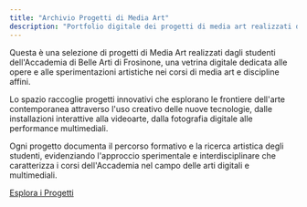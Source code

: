 ```yaml
---
title: "Archivio Progetti di Media Art"
description: "Portfolio digitale dei progetti di media art realizzati dagli studenti dell'Accademia di Belle Arti di Frosinone"
---
```


Questa è una selezione di progetti di Media Art realizzati dagli studenti dell'Accademia di Belle Arti di Frosinone, una vetrina digitale dedicata alle opere e alle sperimentazioni artistiche nei corsi di media art e discipline affini.

Lo spazio raccoglie progetti innovativi che esplorano le frontiere dell'arte contemporanea attraverso l'uso creativo delle nuove tecnologie, dalle installazioni interattive alla videoarte, dalla fotografia digitale alle performance multimediali.

Ogni progetto documenta il percorso formativo e la ricerca artistica degli studenti, evidenziando l'approccio sperimentale e interdisciplinare che caratterizza i corsi dell'Accademia nel campo delle arti digitali e multimediali.

<div class="home-cta">
    <a href="projects/" class="btn btn-primary">Esplora i Progetti</a>
</div>
